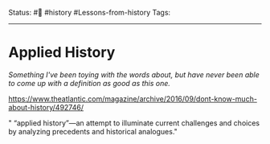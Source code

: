 Status: #🌱 #history #Lessons-from-history 
Tags:
***
# Applied History

*Something I've been toying with the words about, but have never been able to come up with a definition as good as this one.*

https://www.theatlantic.com/magazine/archive/2016/09/dont-know-much-about-history/492746/

" “applied history”—an attempt to illuminate current challenges and choices by analyzing precedents and historical analogues."